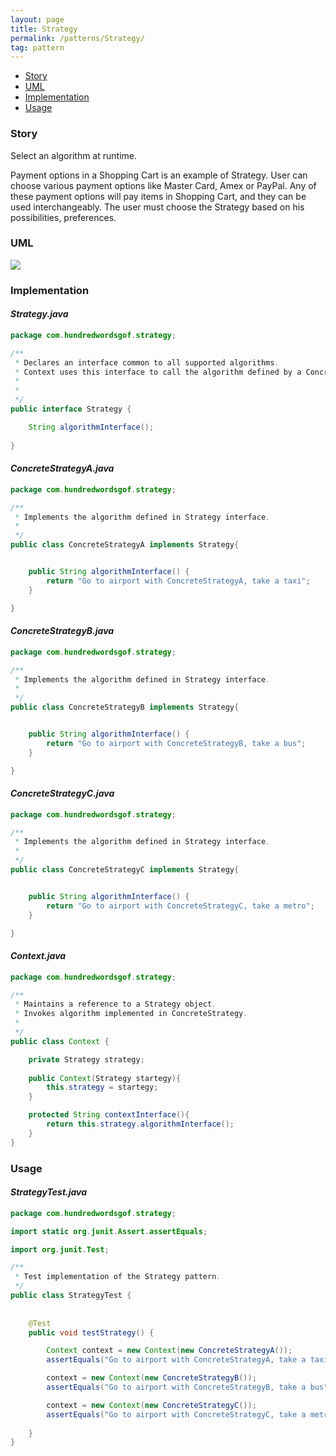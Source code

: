 ```yaml
---
layout: page
title: Strategy
permalink: /patterns/Strategy/
tag: pattern
---
```


* [Story](#Story)
* [UML](#UML)
* [Implementation](#Implementation)
* [Usage](#Usage)


###  <a id="Story"></a>Story 

Select an algorithm at runtime.

Payment options in a Shopping Cart is an example of Strategy.
User can choose various payment options like Master Card, Amex or PayPal.
Any of these payment options will pay items in Shopping Cart, and they can be used interchangeably. 
The user must choose the Strategy based on his possibilities, preferences.



###  <a id="UML"></a>UML 
[![]({{site.baseurl}}/assets/img/strategy.png)]({{site.baseurl}}/assets/img/strategy.png)

###  <a id="Implementation"></a>Implementation 

#### *Strategy.java* 
```java 
package com.hundredwordsgof.strategy;

/**
 * Declares an interface common to all supported algorithms. 
 * Context uses this interface to call the algorithm defined by a ConcreteStrategy. 
 * 
 *
 */
public interface Strategy {

	String algorithmInterface();
	
}

```

#### *ConcreteStrategyA.java* 
```java 
package com.hundredwordsgof.strategy;

/**
 * Implements the algorithm defined in Strategy interface. 
 *
 */
public class ConcreteStrategyA implements Strategy{


	public String algorithmInterface() {
		return "Go to airport with ConcreteStrategyA, take a taxi";
	}

}
```

#### *ConcreteStrategyB.java* 
```java 
package com.hundredwordsgof.strategy;

/**
 * Implements the algorithm defined in Strategy interface. 
 *
 */
public class ConcreteStrategyB implements Strategy{


	public String algorithmInterface() {
		return "Go to airport with ConcreteStrategyB, take a bus";
	}

}
```

#### *ConcreteStrategyC.java* 
```java 
package com.hundredwordsgof.strategy;

/**
 * Implements the algorithm defined in Strategy interface. 
 *
 */
public class ConcreteStrategyC implements Strategy{


	public String algorithmInterface() {
		return "Go to airport with ConcreteStrategyC, take a metro";
	}

}
```

#### *Context.java* 
```java 
package com.hundredwordsgof.strategy;

/**
 * Maintains a reference to a Strategy object.
 * Invokes algorithm implemented in ConcreteStrategy.
 *
 */
public class Context {

	private Strategy strategy;
	
	public Context(Strategy startegy){
		this.strategy = startegy;
	}

	protected String contextInterface(){
		return this.strategy.algorithmInterface();
	}
}

```

###  <a id="Usage"></a>Usage 

#### *StrategyTest.java* 
```java 
package com.hundredwordsgof.strategy;

import static org.junit.Assert.assertEquals;

import org.junit.Test;

/**
 * Test implementation of the Strategy pattern.
 */
public class StrategyTest {
	
	
	@Test
	public void testStrategy() {

		Context context = new Context(new ConcreteStrategyA());
		assertEquals("Go to airport with ConcreteStrategyA, take a taxi", context.contextInterface());

		context = new Context(new ConcreteStrategyB());
		assertEquals("Go to airport with ConcreteStrategyB, take a bus", context.contextInterface());

		context = new Context(new ConcreteStrategyC());
		assertEquals("Go to airport with ConcreteStrategyC, take a metro", context.contextInterface());
		
	}		
}
```

